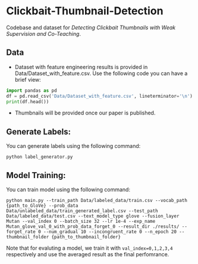 # Clickbait-Thumbnail-Detection
Codebase and dataset for *Detecting Clickbait Thumbnails with Weak Supervision and Co-Teaching*.

## Data
- Dataset with feature engineering results is provided in Data/Dataset_with_feature.csv. Use the following code you can have a brief view:

```python
import pandas as pd
df = pd.read_csv('Data/Dataset_with_feature.csv', lineterminator='\n')
print(df.head())
```
- Thumbnails will be provided once our paper is published. 

## Generate Labels:
You can generate labels using the following command:
```shell
python label_generator.py
```

## Model Training:
You can train model using the following command:
```shell
python main.py --train_path Data/labeled_data/train.csv --vocab_path {path_to_GloVe} --prob_data Data/unlabeled_data/train_generated_label.csv --test_path Data/labeled_data/test.csv --text_model_type glove --fusion_layer Mutan --val_index 0 --batch_size 32 --lr 1e-4 --exp_name Mutan_glove_val_0_with_prob_data_forget_0 --result_dir ./results/ --forget_rate 0 --num_gradual 10 --incongruent_rate 0 --n_epoch 20 --thumbnail_folder {path_to_thumbnail_folder}
```

Note that for evaluting a model, we train it with `val_index=0,1,2,3,4` respectively and use the averaged result as the final perfomrance.